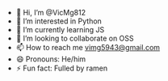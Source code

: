 - 👋 Hi, I’m @VicMg812
- 👀 I’m interested in Python 
- 🌱 I’m currently learning JS
- 💞️ I’m looking to collaborate on OSS
- 📫 How to reach me vimg5943@gmail.com
- 😄 Pronouns: He/him
- ⚡ Fun fact: Fulled by ramen

<!---
VicMg812/VicMg812 is a ✨ special ✨ repository because its `README.md` (this file) appears on your GitHub profile.
You can click the Preview link to take a look at your changes.
--->
